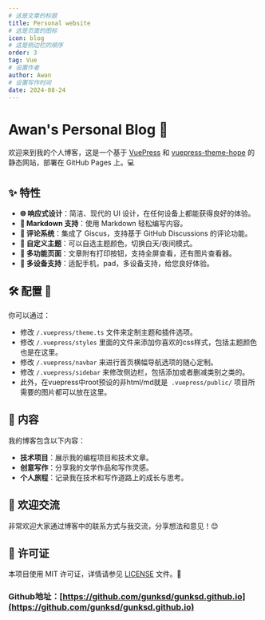 ```yaml
---
# 这是文章的标题
title: Personal website
# 这是页面的图标
icon: blog
# 这是侧边栏的顺序
order: 3
tag: Vue
# 设置作者
author: Awan
# 设置写作时间
date: 2024-08-24
---
```

# Awan's Personal Blog 🚀

欢迎来到我的个人博客，这是一个基于 [VuePress](https://vuepress.vuejs.org/) 和 [vuepress-theme-hope](https://vuepress-theme-hope.github.io/v2/) 的静态网站，部署在 GitHub Pages 上。💻

## ✨ 特性

- **🌐 响应式设计**：简洁、现代的 UI 设计，在任何设备上都能获得良好的体验。
- **📝 Markdown 支持**：使用 Markdown 轻松编写内容。
- **💬 评论系统**：集成了 Giscus，支持基于 GitHub Discussions 的评论功能。
- **🔅 自定义主题**：可以自选主题颜色，切换白天/夜间模式。
- **🛀 多功能页面**：文章附有打印按钮，支持全屏查看，还有图片查看器。
- **🐶 多设备支持**：适配手机，pad，多设备支持，给您良好体验。

## 🛠 配置 🎨

你可以通过：
- 修改 `/.vuepress/theme.ts` 文件来定制主题和插件选项。
- 修改 `/.vuepress/styles` 里面的文件来添加你喜欢的css样式，包括主题颜色也是在这里。
- 修改 `/.vuepress/navbar` 来进行首页横幅导航选项的随心定制。 
- 修改 `/.vuepress/sidebar` 来修改侧边栏，包括添加或者删减类别之类的。
- 此外，在vuepress中root预设的非html/md就是` .vuepress/public/` 项目所需要的图片都可以放在这里。

## 📖 内容

我的博客包含以下内容：

- **技术项目**：展示我的编程项目和技术文章。
- **创意写作**：分享我的文学作品和写作灵感。
- **个人旅程**：记录我在技术和写作道路上的成长与思考。

## 🎉 欢迎交流

非常欢迎大家通过博客中的联系方式与我交流，分享想法和意见！😊

## 📜 许可证

本项目使用 MIT 许可证，详情请参见 [LICENSE](https://github.com/gunksd/gunksd.github.io/blob/main/LICENSE) 文件。📝

### Github地址：[https://github.com/gunksd/gunksd.github.io](https://github.com/gunksd/gunksd.github.io)